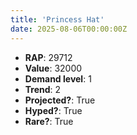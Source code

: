 ```yaml
---
title: 'Princess Hat'
date: 2025-08-06T00:00:00Z
---
```

- **RAP**: 29712
- **Value**: 32000
- **Demand level**: 1
- **Trend**: 2
- **Projected?**: True
- **Hyped?**: True
- **Rare?**: True
